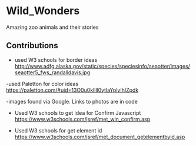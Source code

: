 # Wild_Wonders
Amazing zoo animals and their stories

## Contributions
- used W3 schools for border ideas
    http://www.adfg.alaska.gov/static/species/speciesinfo/seaotter/images/seaotter5_fws_randalldavis.jpg

-used Paletton for color ideas
    https://paletton.com/#uid=13O0u0kllll0ytlaYplvIhlZpdk

-images found via Google. Links to photos are in code

- Used W3 schools to get idea for Confirm Javascript
    https://www.w3schools.com/jsref/met_win_confirm.asp

- Used W3 schools for get element id
 https://www.w3schools.com/jsref/met_document_getelementbyid.asp 